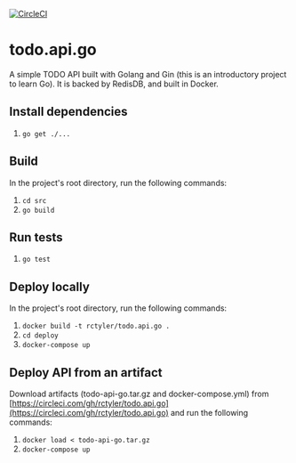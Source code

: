 [![CircleCI](https://img.shields.io/circleci/project/github/rctyler/todo.api.go.svg)](https://circleci.com/gh/rctyler/todo.api.go)
# todo.api.go
A simple TODO API built with Golang and Gin (this is an introductory project to learn Go). It is backed by RedisDB, and built in Docker.
## Install dependencies
1. `go get ./...`
## Build
In the project's root directory, run the following commands:
1. `cd src`
2. `go build`
## Run tests
1. `go test`
## Deploy locally
In the project's root directory, run the following commands:
1. `docker build -t rctyler/todo.api.go .`
2. `cd deploy`
3. `docker-compose up`
## Deploy API from an artifact
Download artifacts (todo-api-go.tar.gz and docker-compose.yml) from [https://circleci.com/gh/rctyler/todo.api.go](https://circleci.com/gh/rctyler/todo.api.go) and run the following commands:
1. `docker load < todo-api-go.tar.gz`
2. `docker-compose up`